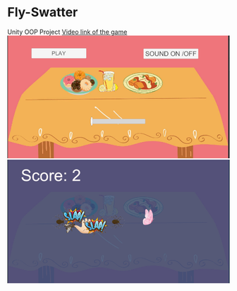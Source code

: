 # Fly-Swatter
Unity OOP Project
[Video link of the game](https://www.youtube.com/watch?v=HqVXYmNho5M)
![](https://github.com/bbatus/Fly-Swatter/blob/master/Images/Ekran%20g%C3%B6r%C3%BCnt%C3%BCs%C3%BC%202023-11-05%20181318.png)
![](https://github.com/bbatus/Fly-Swatter/blob/master/Images/Ekran%20g%C3%B6r%C3%BCnt%C3%BCs%C3%BC%202023-11-05%20181355.png)
